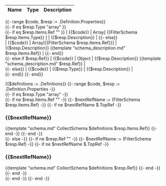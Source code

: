 | Name | Type | Description | 
| ---- | ---- | ----------- |  
{{- range $code, $resp := .Definition.Properties}}  
    {{- if eq $resp.Type  "array" }}   
        {{- if eq $resp.Items.Ref  "" }} 
| {{$code}} | Array[ {{FilterSchema $resp.Items.Type}} ] | {{$resp.Description}} | 
        {{- else}}  
| {{$code}} | Array[{{FilterSchema $resp.Items.Ref}}] | {{$resp.Description}} {{template "schema_description.md" $resp.Items.Ref}} | 
        {{- end}}  
    {{- else if $resp.Ref}}
| {{$code}} | Object | {{$resp.Description}} {{template "schema_description.md" $resp.Ref}}  |  
    {{- else}} 
| {{$code}} | {{$resp.Type}} | {{$resp.Description}} |  
    {{- end}} 
{{- end}}


{{$definitions := .Definitions}}
{{- range $code, $resp := .Definition.Properties -}}  
    {{- if eq $resp.Type  "array" -}}   
        {{- if ne $resp.Items.Ref  "" -}}
            {{- $nextRefName := (FilterSchema $resp.Items.Ref) -}}
            {{- if ne $nextRefName $.TopRef -}}
### {{$nextRefName}}
{{template "schema.md" CollectSchema $definitions  $resp.Items.Ref}}
            {{- end -}}
        {{- end -}}  
    {{- else -}}
        {{- if ne $resp.Ref  ""  -}}
            {{- $nextRefName := (FilterSchema $resp.Ref) -}}
            {{- if ne $nextRefName $.TopRef -}}
### {{$nextRefName}}
{{template "schema.md" CollectSchema $definitions  $resp.Ref}}
            {{- end -}}
        {{- end -}}  
    {{- end -}} 
 {{- end -}}

 
 


